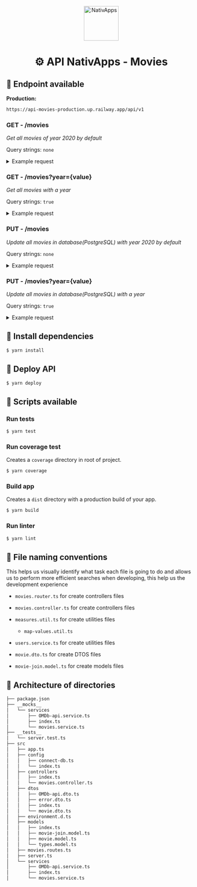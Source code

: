 <p align="center">
  <a href="http://localhost:5173/">
    <img alt="NativApps" src="https://media-exp1.licdn.com/dms/image/C4D0BAQFgpu8qjjCakQ/company-logo_200_200/0/1519922047330?e=1674086400&v=beta&t=Hg2ZK_ybAX2tIQY3MeNCb-baO7c-lPMqNsvye4iVYYE" width="92px" height="92px"/>
  </a>
</p>
<h1 align="center">
  ⚙️ API NativApps - Movies
</h1>

## 📜 Endpoint available

**Production:**

```bash
https://api-movies-production.up.railway.app/api/v1
```

### GET - /movies

_Get all movies of year 2020 by default_

Query strings: `none`

<details>
<summary>Example request</summary>

**Request**

URL: `https://{HOST}/movies`

Method: `GET`

**Responses**

Status: `200`

Body

```json
[
  {
    "id": "tt9561862",
    "name": "Love, Death & Robots",
    "category": "series",
    "imagePoster": "https://m.media-amazon.com/images/M/MV5BYTNiYTNkNTAtYzE3ZS00ZDQ1LWEwZTYtZjI1NzYzMWJjY2U4XkEyXkFqcGdeQXVyODk4OTc3MTY@._V1_SX300.jpg",
    "year": "2019"
  },
  ...
]
```

</details>

### GET - /movies?year={value}

_Get all movies with a year_

Query strings: `true`

<details>
<summary>Example request</summary>

**Request**

URL: `https://{HOST}/movies?year=2018`

Method: `GET`

Query string: `year`

**Responses**

Status: `200`

Body

```json
[
  {
    "id": "tt9561862",
    "name": "Love, Death & Robots",
    "category": "series",
    "imagePoster": "https://m.media-amazon.com/images/M/MV5BYTNiYTNkNTAtYzE3ZS00ZDQ1LWEwZTYtZjI1NzYzMWJjY2U4XkEyXkFqcGdeQXVyODk4OTc3MTY@._V1_SX300.jpg",
    "year": "2018"
  },
  ...
]
```

</details>

### PUT - /movies

_Update all movies in database(PostgreSQL) with year 2020 by default_

Query strings: `none`

<details>
<summary>Example request</summary>

**Request**

URL: `https://{HOST}/movies`

Method: `PUT`

**Responses**

Status: `200`

Body

```json
[
  {
    "id": "tt9561862",
    "name": "Love, Death & Robots",
    "category": "series",
    "imagePoster": "https://m.media-amazon.com/images/M/MV5BYTNiYTNkNTAtYzE3ZS00ZDQ1LWEwZTYtZjI1NzYzMWJjY2U4XkEyXkFqcGdeQXVyODk4OTc3MTY@._V1_SX300.jpg",
    "year": "2019"
  },
  ...
]
```

</details>

### PUT - /movies?year={value}

_Update all movies in database(PostgreSQL) with a year_

Query strings: `true`

<details>
<summary>Example request</summary>

**Request**

URL: `https://{HOST}/movies?year=2018`

Method: `PUT`

Query string: `year`

**Responses**

Status: `200`

Body

```json
[
  {
    "id": "tt9561862",
    "name": "Love, Death & Robots",
    "category": "series",
    "imagePoster": "https://m.media-amazon.com/images/M/MV5BYTNiYTNkNTAtYzE3ZS00ZDQ1LWEwZTYtZjI1NzYzMWJjY2U4XkEyXkFqcGdeQXVyODk4OTc3MTY@._V1_SX300.jpg",
    "year": "2018"
  },
  ...
]
```

</details>

## 🐳 Install dependencies

```bash
$ yarn install
```

## 🚀 Deploy API

```bash
$ yarn deploy
```

## 🧪 Scripts available

### Run tests

```bash
$ yarn test
```

### Run coverage test

Creates a `coverage` directory in root of project.

```bash
$ yarn coverage
```

### Build app

Creates a `dist` directory with a production build of your app.

```bash
$ yarn build
```

### Run linter

```bash
$ yarn lint
```

## 📄 File naming conventions

This helps us visually identify what task each file is going to do and allows us to perform more efficient searches when developing, this help us the development experience

- `movies.router.ts` for create controllers files

- `movies.controller.ts` for create controllers files

- `measures.util.ts` for create utilities files

  - `map-values.util.ts`

- `users.service.ts` for create utilities files

- `movie.dto.ts` for create DTOS files

- `movie-join.model.ts` for create models files

## 🎯 Architecture of directories

```bash
├── package.json
├── __mocks__
│   └── services
│       ├── OMDb-api.service.ts
│       ├── index.ts
│       └── movies.service.ts
├── __tests__
│   └── server.test.ts
├── src
│   ├── app.ts
│   ├── config
│   │   ├── connect-db.ts
│   │   └── index.ts
│   ├── controllers
│   │   ├── index.ts
│   │   └── movies.controller.ts
│   ├── dtos
│   │   ├── OMDb-api.dto.ts
│   │   ├── error.dto.ts
│   │   ├── index.ts
│   │   └── movie.dto.ts
│   ├── environment.d.ts
│   ├── models
│   │   ├── index.ts
│   │   ├── movie-join.model.ts
│   │   ├── movie.model.ts
│   │   └── types.model.ts
│   ├── movies.routes.ts
│   ├── server.ts
│   └── services
│       ├── OMDb-api.service.ts
│       ├── index.ts
│       └── movies.service.ts
```
